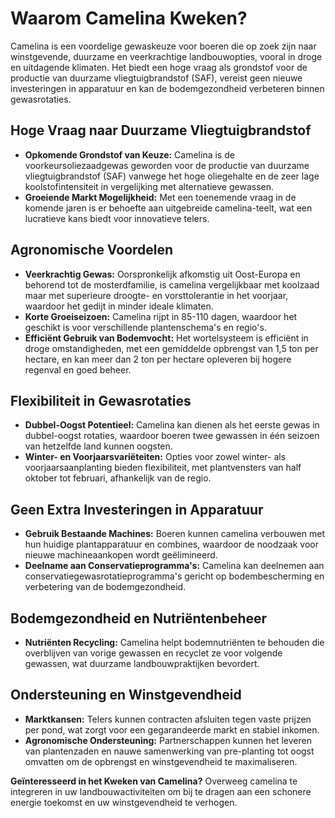 # Waarom Camelina Kweken?
Camelina is een voordelige gewaskeuze voor boeren die op zoek zijn naar winstgevende, duurzame en veerkrachtige landbouwopties, vooral in droge en uitdagende klimaten. Het biedt een hoge vraag als grondstof voor de productie van duurzame vliegtuigbrandstof (SAF), vereist geen nieuwe investeringen in apparatuur en kan de bodemgezondheid verbeteren binnen gewasrotaties.

## Hoge Vraag naar Duurzame Vliegtuigbrandstof

- **Opkomende Grondstof van Keuze:** Camelina is de voorkeursoliezaadgewas geworden voor de productie van duurzame vliegtuigbrandstof (SAF) vanwege het hoge oliegehalte en de zeer lage koolstofintensiteit in vergelijking met alternatieve gewassen.
- **Groeiende Markt Mogelijkheid:** Met een toenemende vraag in de komende jaren is er behoefte aan uitgebreide camelina-teelt, wat een lucratieve kans biedt voor innovatieve telers.

## Agronomische Voordelen

- **Veerkrachtig Gewas:** Oorspronkelijk afkomstig uit Oost-Europa en behorend tot de mosterdfamilie, is camelina vergelijkbaar met koolzaad maar met superieure droogte- en vorsttolerantie in het voorjaar, waardoor het gedijt in minder ideale klimaten.
- **Korte Groeiseizoen:** Camelina rijpt in 85-110 dagen, waardoor het geschikt is voor verschillende plantenschema's en regio's.
- **Efficiënt Gebruik van Bodemvocht:** Het wortelsysteem is efficiënt in droge omstandigheden, met een gemiddelde opbrengst van 1,5 ton per hectare, en kan meer dan 2 ton per hectare opleveren bij hogere regenval en goed beheer.

## Flexibiliteit in Gewasrotaties

- **Dubbel-Oogst Potentieel:** Camelina kan dienen als het eerste gewas in dubbel-oogst rotaties, waardoor boeren twee gewassen in één seizoen van hetzelfde land kunnen oogsten.
- **Winter- en Voorjaarsvariëteiten:** Opties voor zowel winter- als voorjaarsaanplanting bieden flexibiliteit, met plantvensters van half oktober tot februari, afhankelijk van de regio.

## Geen Extra Investeringen in Apparatuur

- **Gebruik Bestaande Machines:** Boeren kunnen camelina verbouwen met hun huidige plantapparatuur en combines, waardoor de noodzaak voor nieuwe machineaankopen wordt geëlimineerd.
- **Deelname aan Conservatieprogramma's:** Camelina kan deelnemen aan conservatiegewasrotatieprogramma's gericht op bodembescherming en verbetering van de bodemgezondheid.

## Bodemgezondheid en Nutriëntenbeheer

- **Nutriënten Recycling:** Camelina helpt bodemnutriënten te behouden die overblijven van vorige gewassen en recyclet ze voor volgende gewassen, wat duurzame landbouwpraktijken bevordert.

## Ondersteuning en Winstgevendheid

- **Marktkansen:** Telers kunnen contracten afsluiten tegen vaste prijzen per pond, wat zorgt voor een gegarandeerde markt en stabiel inkomen.
- **Agronomische Ondersteuning:** Partnerschappen kunnen het leveren van plantenzaden en nauwe samenwerking van pre-planting tot oogst omvatten om de opbrengst en winstgevendheid te maximaliseren.

**Geïnteresseerd in het Kweken van Camelina?** Overweeg camelina te integreren in uw landbouwactiviteiten om bij te dragen aan een schonere energie toekomst en uw winstgevendheid te verhogen.